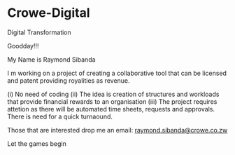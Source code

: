 # Crowe-Digital
Digital Transformation

Goodday!!!

My Name is Raymond Sibanda

I m working on a project of creating a collaborative tool that can be licensed and patent providing royalities as revenue. 

(i) No need of coding
(ii) The idea is creation of structures and workloads that provide financial rewards to an organisation
(iii) The project requires attetion as there will be automated time sheets, requests and approvals. There is need for a quick turnaound.

Those that are interested drop me an email: raymond.sibanda@crowe.co.zw

Let the games begin
